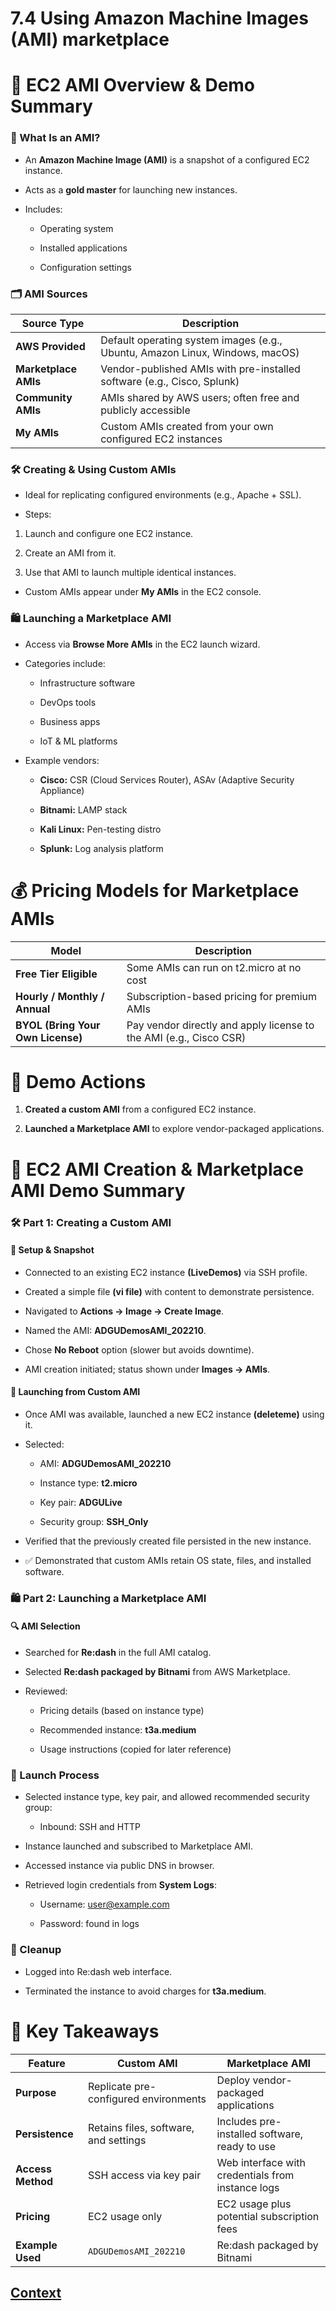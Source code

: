 # 7.4 Using Amazon Machine Images (AMI) marketplace 

# 🧬 EC2 AMI Overview & Demo Summary
### 🧱 What Is an AMI?
* An **Amazon Machine Image (AMI)** is a snapshot of a configured EC2 instance.

* Acts as a **gold master** for launching new instances.

* Includes:

    - Operating system

    - Installed applications

    - Configuration settings

### 🗂️ AMI Sources

| **Source Type**      | **Description**                                                                 |
|----------------------|----------------------------------------------------------------------------------|
| **AWS Provided**     | Default operating system images (e.g., Ubuntu, Amazon Linux, Windows, macOS)    |
| **Marketplace AMIs** | Vendor-published AMIs with pre-installed software (e.g., Cisco, Splunk)         |
| **Community AMIs**   | AMIs shared by AWS users; often free and publicly accessible                    |
| **My AMIs**          | Custom AMIs created from your own configured EC2 instances                      |

### 🛠️ Creating & Using Custom AMIs
* Ideal for replicating configured environments (e.g., Apache + SSL).

* Steps:

1. Launch and configure one EC2 instance.

2. Create an AMI from it.

3. Use that AMI to launch multiple identical instances.

* Custom AMIs appear under **My AMIs** in the EC2 console.

### 🛍️ Launching a Marketplace AMI
* Access via **Browse More AMIs** in the EC2 launch wizard.

* Categories include:

    - Infrastructure software

    - DevOps tools

    - Business apps

    - IoT & ML platforms

* Example vendors:

    - **Cisco:** CSR (Cloud Services Router), ASAv (Adaptive Security Appliance)

    - **Bitnami:** LAMP stack

    - **Kali Linux:** Pen-testing distro

    - **Splunk:** Log analysis platform

# 💰 Pricing Models for Marketplace AMIs

| **Model**                  | **Description**                                                                 |
|----------------------------|----------------------------------------------------------------------------------|
| **Free Tier Eligible**     | Some AMIs can run on t2.micro at no cost       |
| **Hourly / Monthly / Annual** | Subscription-based pricing for premium AMIs               |
| **BYOL (Bring Your Own License)** | Pay vendor directly and apply license to the AMI (e.g., Cisco CSR) |


# 🧪 Demo Actions
1. **Created a custom AMI** from a configured EC2 instance.

2. **Launched a Marketplace AMI** to explore vendor-packaged applications.

# 🧬 EC2 AMI Creation & Marketplace AMI Demo Summary

### 🛠️ Part 1: Creating a Custom AMI
#### 🔧 Setup & Snapshot
* Connected to an existing EC2 instance **(LiveDemos)** via SSH profile.

* Created a simple file **(vi file)** with content to demonstrate persistence.

* Navigated to **Actions → Image → Create Image**.

* Named the AMI: **ADGUDemosAMI_202210**.

* Chose **No Reboot** option (slower but avoids downtime).

* AMI creation initiated; status shown under **Images → AMIs**.

#### 🧪 Launching from Custom AMI
* Once AMI was available, launched a new EC2 instance **(deleteme)** using it.

* Selected:

    - AMI: **ADGUDemosAMI_202210**

    - Instance type: **t2.micro**

    - Key pair: **ADGULive**

    - Security group: **SSH_Only**

* Verified that the previously created file persisted in the new instance.

* ✅ Demonstrated that custom AMIs retain OS state, files, and installed software.

### 🛍️ Part 2: Launching a Marketplace AMI
#### 🔍 AMI Selection
* Searched for **Re:dash** in the full AMI catalog.

* Selected **Re:dash packaged by Bitnami** from AWS Marketplace.

* Reviewed:

    - Pricing details (based on instance type)

    - Recommended instance: **t3a.medium**

    - Usage instructions (copied for later reference)

### 🚀 Launch Process
* Selected instance type, key pair, and allowed recommended security group:

    - Inbound: SSH and HTTP

* Instance launched and subscribed to Marketplace AMI.

* Accessed instance via public DNS in browser.

* Retrieved login credentials from **System Logs**:

    - Username: user@example.com

    - Password: found in logs

### 🧹 Cleanup
* Logged into Re:dash web interface.

* Terminated the instance to avoid charges for **t3a.medium**.

# 🧠 Key Takeaways

| **Feature**       | **Custom AMI**                              | **Marketplace AMI**                                  |
|-------------------|---------------------------------------------|------------------------------------------------------|
| **Purpose**       | Replicate pre-configured environments       | Deploy vendor-packaged applications                  |
| **Persistence**   | Retains files, software, and settings       | Includes pre-installed software, ready to use        |
| **Access Method** | SSH access via key pair                     | Web interface with credentials from instance logs    |
| **Pricing**       | EC2 usage only                              | EC2 usage plus potential subscription fees           |
| **Example Used**  | `ADGUDemosAMI_202210`                       | Re:dash packaged by Bitnami                          |


 ## [Context](./../context.md)